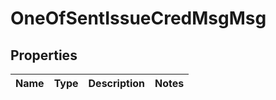 # OneOfSentIssueCredMsgMsg

## Properties
Name | Type | Description | Notes
------------ | ------------- | ------------- | -------------
